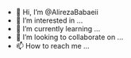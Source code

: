 - 👋 Hi, I’m @AlirezaBabaeii
- 👀 I’m interested in ...
- 🌱 I’m currently learning ...
- 💞️ I’m looking to collaborate on ...
- 📫 How to reach me ...

<!---
AlirezaBabaeii/AlirezaBabaeii is a ✨ special ✨ repository because its `README.md` (this file) appears on your GitHub profile.
You can click the Preview link to take a look at your changes.
--->
